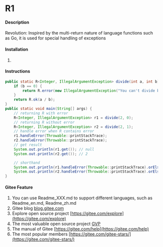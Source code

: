 # R1

#### Description
Revolution: Inspired by the multi-return nature of language functions such as Go, it is used for special handling of exceptions


#### Installation

1.  
#### Instructions

```java
public static R<Integer, IllegalArgumentException> divide(int a, int b) {
    if (b == 0) {
        return R.error(new IllegalArgumentException("You can't divide by 0"));
    }
    return R.ok(a / b);
}
public static void main(String[] args) {
    // returning R with error
    R<Integer, IllegalArgumentException> r1 = divide(2, 0);
    // returning R without error
    R<Integer, IllegalArgumentException> r2 = divide(2, 1);
    // handle error when R contains error
    r1.handleError(Throwable::printStackTrace);
    r2.handleError(Throwable::printStackTrace);
    // get result
    System.out.println(r1.get()); // null
    System.out.println(r2.get()); // 2

    // shorthand
    System.out.println(r1.handleError(Throwable::printStackTrace).orElse(Integer.MAX_VALUE)); // 2147483647
    System.out.println(r2.handleError(Throwable::printStackTrace).orElse(Integer.MAX_VALUE)); // 2
}
```


#### Gitee Feature

1.  You can use Readme\_XXX.md to support different languages, such as Readme\_en.md, Readme\_zh.md
2.  Gitee blog [blog.gitee.com](https://blog.gitee.com)
3.  Explore open source project [https://gitee.com/explore](https://gitee.com/explore)
4.  The most valuable open source project [GVP](https://gitee.com/gvp)
5.  The manual of Gitee [https://gitee.com/help](https://gitee.com/help)
6.  The most popular members  [https://gitee.com/gitee-stars/](https://gitee.com/gitee-stars/)
